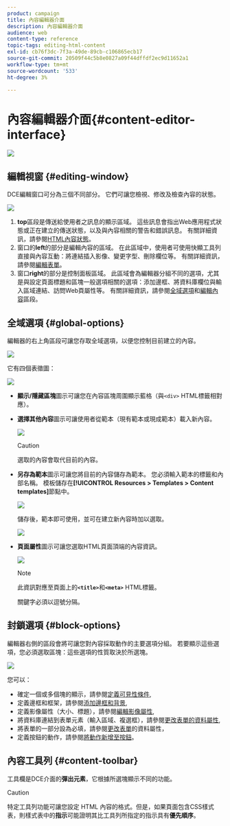 ```yaml
---
product: campaign
title: 內容編輯器介面
description: 內容編輯器介面
audience: web
content-type: reference
topic-tags: editing-html-content
exl-id: cb76f3dc-7f3a-49de-89cb-c106865ecb17
source-git-commit: 20509f44c5b8e0827a09f44dffdf2ec9d11652a1
workflow-type: tm+mt
source-wordcount: '533'
ht-degree: 3%

---
```


# 內容編輯器介面{#content-editor-interface}

![](../../assets/common.svg)

## 編輯視窗 {#editing-window}

DCE編輯窗口可分為三個不同部分。 它們可讓您檢視、修改及檢查內容的狀態。

![](assets/dce_decoupe_window_nb.png)

1. **top**&#x200B;區段是傳送給使用者之訊息的顯示區域。 這些訊息會指出Web應用程式狀態或正在建立的傳送狀態，以及與內容相關的警告和錯誤訊息。 有關詳細資訊，請參閱[HTML內容狀態](content-editing-best-practices.md#html-content-statuses)。
1. 窗口的&#x200B;**left**&#x200B;的部分是編輯內容的區域。 在此區域中，使用者可使用快顯工具列直接與內容互動：將連結插入影像、變更字型、刪除欄位等。 有關詳細資訊，請參閱[編輯表單](editing-content.md#editing-forms)。
1. 窗口&#x200B;**right**&#x200B;的部分是控制面板區域。 此區域會為編輯器分組不同的選項，尤其是與設定頁面標題和區塊一般選項相關的選項：添加邊框、將資料庫欄位與輸入區域連結、訪問Web頁屬性等。 有關詳細資訊，請參閱[全域選項](#global-options)和[編輯內容](editing-content.md)區段。

## 全域選項 {#global-options}

編輯器的右上角區段可讓您存取全域選項，以便您控制目前建立的內容。

![](assets/dce_global_options.png)

它有四個表徵圖：

![](assets/dce_icons_sidebar.png)

* **顯示/隱藏區塊**&#x200B;圖示可讓您在內容區塊周圍顯示藍格（與`<div>` HTML標籤相對應）。

* **選擇其他內容**&#x200B;圖示可讓使用者從範本（現有範本或現成範本）載入新內容。

   ![](assets/dce_popup_templatechoice.png)

   >[!CAUTION]
   >
   >選取的內容會取代目前的內容。

* **另存為範本**&#x200B;圖示可讓您將目前的內容儲存為範本。 您必須輸入範本的標籤和內部名稱。 模板儲存在&#x200B;**[!UICONTROL Resources > Templates > Content templates]**&#x200B;節點中。

   ![](assets/dce_popup_savetemplate.png)

   儲存後，範本即可使用，並可在建立新內容時加以選取。

   ![](assets/dce_create_fromtemplate.png)

* **頁面屬性**&#x200B;圖示可讓您選取HTML頁面頂端的內容資訊。

   ![](assets/dce_popup_headerhtml.png)

   >[!NOTE]
   >
   >此資訊對應至頁面上的&#x200B;**`<title>`**&#x200B;和&#x200B;**`<meta>`** HTML標籤。
   >
   >關鍵字必須以逗號分隔。

## 封鎖選項 {#block-options}

編輯器右側的區段會將可讓您對內容採取動作的主要選項分組。 若要顯示這些選項，您必須選取區塊：這些選項的性質取決於所選塊。

![](assets/dce_right_section.png)

您可以：

* 確定一個或多個塊的顯示，請參閱[定義可見性條件](editing-content.md#defining-a-visibility-condition),
* 定義邊框和框架，請參閱[添加邊框和背景](editing-content.md#adding-a-border-and-background),
* 定義影像屬性（大小、標題），請參閱[編輯影像屬性](editing-content.md#editing-image-properties),
* 將資料庫連結到表單元素（輸入區域、複選框），請參閱[更改表單的資料屬性](editing-content.md#changing-the-data-properties-for-a-form),
* 將表單的一部分設為必填，請參閱[更改表單](editing-content.md#changing-the-data-properties-for-a-form)的資料屬性，
* 定義按鈕的動作，請參閱[將動作新增至按鈕](editing-content.md#adding-an-action-to-a-button)。

## 內容工具列 {#content-toolbar}

工具欄是DCE介面的&#x200B;**彈出元素**，它根據所選塊顯示不同的功能。

>[!CAUTION]
>
>特定工具列功能可讓您設定 HTML 內容的格式。但是，如果頁面包含CSS樣式表，則樣式表中的&#x200B;**指示**&#x200B;可能證明其比工具列所指定的指示具有&#x200B;**優先順序**。
